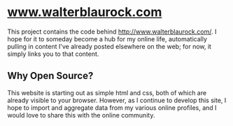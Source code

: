 www.walterblaurock.com
===============

This project contains the code behind <http://www.walterblaurock.com/>. I hope for it to someday become a hub for my online life, automatically pulling in content I've already posted elsewhere on the web; for now, it simply links you to that content.

Why Open Source?
----------------

This website is starting out as simple html and css, both of which are already visible to your browser. However, as I continue to develop this site, I hope to import and aggregate data from my various online profiles, and I would love to share this with the online community.